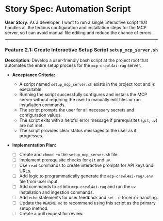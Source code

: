 # Story Spec: Automation Script

**User Story:** As a developer, I want to run a single interactive script that handles all the tedious configuration and installation steps for the MCP server, so I can avoid manual file editing and reduce the chance of errors.

---

### Feature 2.1: Create Interactive Setup Script `setup_mcp_server.sh`

**Description:** Develop a user-friendly bash script at the project root that automates the entire setup process for the `mcp-crawl4ai-rag` server.

*   **Acceptance Criteria:**
    *   A script named `setup_mcp_server.sh` exists in the project root and is executable.
    *   Running the script successfully configures and installs the MCP server without requiring the user to manually edit files or run installation commands.
    *   The script prompts the user for all necessary secrets and configuration values.
    *   The script exits with a helpful error message if prerequisites (`git`, `uv`) are not met.
    *   The script provides clear status messages to the user as it progresses.

*   **Implementation Plan:**
    - [ ] Create and `chmod +x` the `setup_mcp_server.sh` file.
    - [ ] Implement prerequisite checks for `git` and `uv`.
    - [ ] Use `read` commands to create interactive prompts for API keys and URLs.
    - [ ] Add logic to programmatically generate the `mcp-crawl4ai-rag/.env` file from user input.
    - [ ] Add commands to `cd` into `mcp-crawl4ai-rag` and run the `uv` installation and ingestion commands.
    - [ ] Add `echo` statements for user feedback and `set -e` for error handling.
    - [ ] Update the `README.md` to recommend using this script as the primary setup method.
    - [ ] Create a pull request for review.
